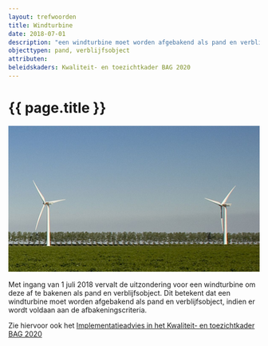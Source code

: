 ```yaml
---
layout: trefwoorden
title: Windturbine
date: 2018-07-01
description: "een windturbine moet worden afgebakend als pand en verblijfsobject, indien er wordt voldaan aan de afbakeningscriteria"
objecttypen: pand, verblijfsobject
attributen:
beleidskaders: Kwaliteit- en toezichtkader BAG 2020
---
```


# {{ page.title }}

![](afbeeldingen/windturbine.jpg)

Met ingang van 1 juli 2018 vervalt de uitzondering voor een windturbine om deze af te bakenen als pand en verblijfsobject.
Dit betekent dat een windturbine moet worden afgebakend als pand en verblijfsobject, indien er wordt voldaan aan de afbakeningscriteria.

Zie hiervoor ook het [Implementatieadvies in het Kwaliteit- en toezichtkader BAG 2020]({{-site.baseurl-}}/beleidskaders/kwaliteit-en-toezichtkader-bag-2020#implementatieadvies)
